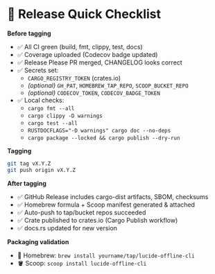 # 🚀 Release Quick Checklist

**Before tagging**
- ✅ All CI green (build, fmt, clippy, test, docs)
- ✅ Coverage uploaded (Codecov badge updated)
- ✅ Release Please PR merged, CHANGELOG looks correct
- ✅ Secrets set:  
  - `CARGO_REGISTRY_TOKEN` (crates.io)  
  - *(optional)* `GH_PAT`, `HOMEBREW_TAP_REPO`, `SCOOP_BUCKET_REPO`  
  - *(optional)* `CODECOV_TOKEN`, `CODECOV_BADGE_TOKEN`
- ✅ Local checks:  
  - `cargo fmt --all`  
  - `cargo clippy -D warnings`  
  - `cargo test --all`  
  - `RUSTDOCFLAGS="-D warnings" cargo doc --no-deps`  
  - `cargo package --locked && cargo publish --dry-run`

**Tagging**
```bash
git tag vX.Y.Z
git push origin vX.Y.Z
```

**After tagging**
- ✅ GitHub Release includes cargo-dist artifacts, SBOM, checksums
- ✅ Homebrew formula + Scoop manifest generated & attached
- ✅ Auto-push to tap/bucket repos succeeded
- ✅ Crate published to crates.io (Cargo Publish workflow)
- ✅ docs.rs updated for new version

**Packaging validation**
- 🍺 Homebrew: `brew install yourname/tap/lucide-offline-cli`
- 🪣 Scoop: `scoop install lucide-offline-cli`
